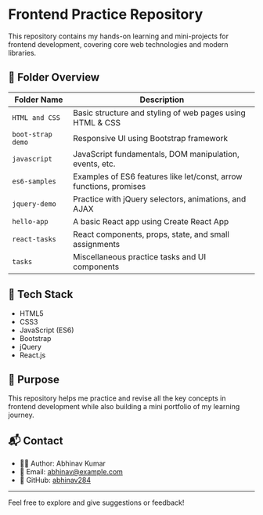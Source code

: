 # Frontend Practice Repository

This repository contains my hands-on learning and mini-projects for frontend development, covering core web technologies and modern libraries.

## 📁 Folder Overview

| Folder Name         | Description                                                |
|---------------------|------------------------------------------------------------|
| `HTML and CSS`      | Basic structure and styling of web pages using HTML & CSS |
| `boot-strap demo`   | Responsive UI using Bootstrap framework                   |
| `javascript`        | JavaScript fundamentals, DOM manipulation, events, etc.   |
| `es6-samples`       | Examples of ES6 features like let/const, arrow functions, promises |
| `jquery-demo`       | Practice with jQuery selectors, animations, and AJAX      |
| `hello-app`         | A basic React app using Create React App                  |
| `react-tasks`       | React components, props, state, and small assignments     |
| `tasks`             | Miscellaneous practice tasks and UI components            |

## 🚀 Tech Stack

- HTML5
- CSS3
- JavaScript (ES6)
- Bootstrap 
- jQuery
- React.js

## 🎯 Purpose

This repository helps me practice and revise all the key concepts in frontend development while also building a mini portfolio of my learning journey.

## 📬 Contact

- 👨‍💻 Author: Abhinav Kumar
- 📧 Email: abhinav@example.com
- 🔗 GitHub: [abhinav284](https://github.com/abhinav284)

---

Feel free to explore and give suggestions or feedback!
